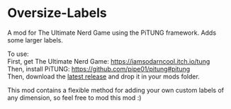 # Oversize-Labels
A mod for The Ultimate Nerd Game using the PiTUNG framework. Adds some larger labels.

To use:  
First, get The Ultimate Nerd Game: https://iamsodarncool.itch.io/tung  
Then, install PiTUNG: https://github.com/pipe01/pitung#pitung  
Then, download the [latest release](https://github.com/Iamsodarncool/Oversize-Labels/releases/latest) and drop it in your mods folder.

This mod contains a flexible method for adding your own custom labels of any dimension, so feel free to mod this mod :)
